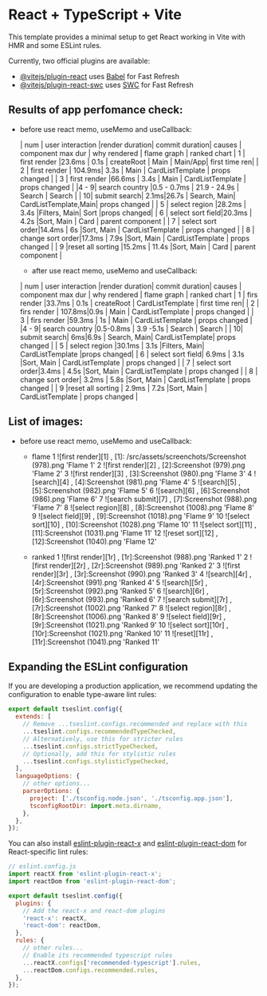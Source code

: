 # React + TypeScript + Vite

This template provides a minimal setup to get React working in Vite with HMR and some ESLint rules.

Currently, two official plugins are available:

- [@vitejs/plugin-react](https://github.com/vitejs/vite-plugin-react/blob/main/packages/plugin-react/README.md) uses [Babel](https://babeljs.io/) for Fast Refresh
- [@vitejs/plugin-react-swc](https://github.com/vitejs/vite-plugin-react-swc) uses [SWC](https://swc.rs/) for Fast Refresh

## Results of app perfomance check:

- before use react memo, useMemo and useCallback:

  | num | user interaction |render duration| commit duration| causes | component max dur | why rendered | flame graph | ranked chart
  | 1 | first render |23.6ms | 0.1s | createRoot | Main | Main/App| first time ren|
  | 2 | first render | 104.9ms| 3.3s | Main | CardListTemplate | props changed |
  | 3 | first render |66.6ms | 3.4s | Main | CardListTemplate | props changed |
  |4 - 9| search country |0.5 - 0.7ms | 21.9 - 24.9s | Search | Search |
  | 10| submit search| 2.1ms|26.7s | Search, Main| CardListTemplate,Main| props changed |
  | 5 | select region |28.2ms | 3.4s |Filters, Main| Sort |props changed|
  | 6 | select sort field|20.3ms | 4.2s |Sort, Main | Card | parent component |
  | 7 | select sort order|14.4ms | 6s |Sort, Main | CardListTemplate | props changed |
  | 8 | change sort order|17.3ms | 7.9s |Sort, Main | CardListTemplate | props changed |
  | 9 |reset all sorting |15.2ms | 11.4s |Sort, Main | Card | parent component |

  - after use react memo, useMemo and useCallback:

  | num | user interaction |render duration| commit duration| causes | component max dur | why rendered | flame graph | ranked chart
  | 1 | firs render |33.7ms | 0.1s | createRoot | CardListTemplate | first time ren|
  | 2 | firs render | 107.8ms|0.9s | Main | CardListTemplate | props changed |
  | 3 | firs render |59.3ms | 1s | Main | CardListTemplate | props changed |
  |4 - 9| search country |0.5-0.8ms | 3.9 -5.1s | Search | Search |
  | 10| submit search| 6ms|6.9s | Search, Main| CardListTemplate| props changed |
  | 5 | select region |30.1ms | 3.1s |Filters, Main| CardListTemplate |props changed|
  | 6 | select sort field| 6.9ms | 3.1s |Sort, Main | CardListTemplate | props changed |
  | 7 | select sort order|3.4ms | 4.5s |Sort, Main | CardListTemplate | props changed |
  | 8 | change sort order| 3.2ms | 5.8s |Sort, Main | CardListTemplate | props changed |
  | 9 |reset all sorting | 2.9ms | 7.2s |Sort, Main | CardListTemplate | props changed |

## List of images:

- before use react memo, useMemo and useCallback:

  - flame
    1 ![first render][1] , [1]: /src/assets/screenchots/Screenshot (978).png 'Flame 1'
    2 ![first render][2] , [2]:Screenshot (979).png 'Flame 2'
    3 ![first render][3] , [3]:Screenshot (980).png 'Flame 3'
    4 ![search][4] , [4]:Screenshot (981).png 'Flame 4'
    5 ![search][5] , [5]:Screenshot (982).png 'Flame 5'
    6 ![search][6] , [6]:Screenshot (986).png 'Flame 6'
    7 ![search submit][7] , [7]:Screenshot (988).png 'Flame 7'
    8 ![select region][8] , [8]:Screenshot (1008).png 'Flame 8'
    9 ![select field][9] , [9]:Screenshot (1018).png 'Flame 9'
    10 ![select sort][10] , [10]:Screenshot (1028).png 'Flame 10'
    11 ![select sort][11] , [11]:Screenshot (1031).png 'Flame 11'
    12 ![reset sort][12] , [12]:Screenshot (1040).png 'Flame 12'

  - ranked
    1 ![first render][1r] , [1r]:Screenshot (988).png 'Ranked 1'
    2 ![first render][2r] , [2r]:Screenshot (989).png 'Ranked 2'
    3 ![first render][3r] , [3r]:Screenshot (990).png 'Ranked 3'
    4 ![search][4r] , [4r]:Screenshot (991).png 'Ranked 4'
    5 ![search][5r] , [5r]:Screenshot (992).png 'Ranked 5'
    6 ![search][6r] , [6r]:Screenshot (993).png 'Ranked 6'
    7 ![search submit][7r] , [7r]:Screenshot (1002).png 'Ranked 7'
    8 ![select region][8r] , [8r]:Screenshot (1006).png 'Ranked 8'
    9 ![select field][9r] , [9r]:Screenshot (1021).png 'Ranked 9'
    10 ![select sort][10r] , [10r]:Screenshot (1021).png 'Ranked 10'
    11 ![reset][11r] , [11r]:Screenshot (1041).png 'Ranked 11'

## Expanding the ESLint configuration

If you are developing a production application, we recommend updating the configuration to enable type-aware lint rules:

```js
export default tseslint.config({
  extends: [
    // Remove ...tseslint.configs.recommended and replace with this
    ...tseslint.configs.recommendedTypeChecked,
    // Alternatively, use this for stricter rules
    ...tseslint.configs.strictTypeChecked,
    // Optionally, add this for stylistic rules
    ...tseslint.configs.stylisticTypeChecked,
  ],
  languageOptions: {
    // other options...
    parserOptions: {
      project: ['./tsconfig.node.json', './tsconfig.app.json'],
      tsconfigRootDir: import.meta.dirname,
    },
  },
});
```

You can also install [eslint-plugin-react-x](https://github.com/Rel1cx/eslint-react/tree/main/packages/plugins/eslint-plugin-react-x) and [eslint-plugin-react-dom](https://github.com/Rel1cx/eslint-react/tree/main/packages/plugins/eslint-plugin-react-dom) for React-specific lint rules:

```js
// eslint.config.js
import reactX from 'eslint-plugin-react-x';
import reactDom from 'eslint-plugin-react-dom';

export default tseslint.config({
  plugins: {
    // Add the react-x and react-dom plugins
    'react-x': reactX,
    'react-dom': reactDom,
  },
  rules: {
    // other rules...
    // Enable its recommended typescript rules
    ...reactX.configs['recommended-typescript'].rules,
    ...reactDom.configs.recommended.rules,
  },
});
```
